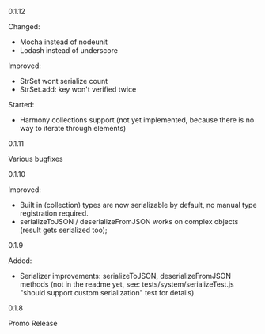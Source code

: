 0.1.12

Changed:
- Mocha instead of nodeunit
- Lodash instead of underscore

Improved:
- StrSet wont serialize count
- StrSet.add: key won't verified twice

Started:
- Harmony collections support (not yet implemented, because there is no way to iterate through elements)

0.1.11

Various bugfixes

0.1.10

Improved:
- Built in (collection) types are now serializable by default, no manual type registration required.
- serializeToJSON / deserializeFromJSON works on complex objects (result gets serialized too);

0.1.9

Added:
- Serializer improvements: serializeToJSON, deserializeFromJSON methods (not in the readme yet, see: tests/system/serializeTest.js "should support custom serialization" test for details)

0.1.8 

Promo Release